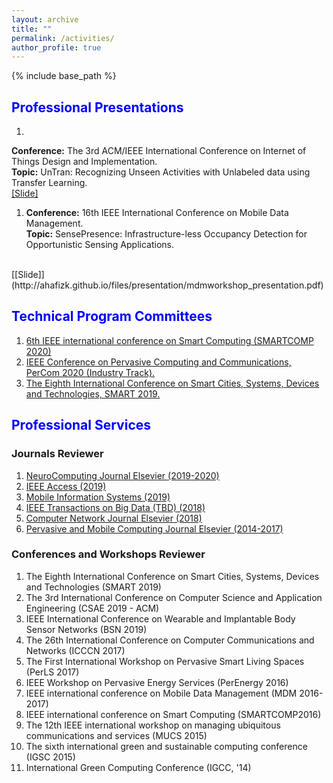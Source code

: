 ```yaml
---
layout: archive
title: ""
permalink: /activities/
author_profile: true
---
```


{% include base_path %}

<!-- {% for post in site.teaching reversed %}
  {% include archive-single.html %}
{% endfor %} -->

## <font color='blue'>Professional Presentations</font>

1. 
<b>Conference:</b> The 3rd ACM/IEEE International Conference on Internet of Things Design and Implementation.<br/>
<b>Topic:</b> UnTran: Recognizing Unseen Activities with Unlabeled data using Transfer Learning.
<br/>
 [[Slide]](https://ahafizk.github.io/files/presentation/iotdi_khan.pdf)
 
1. <b>Conference:</b> 16th IEEE International Conference on Mobile Data Management. <br/>
<b>Topic:</b> SensePresence: Infrastructure-less Occupancy Detection for Opportunistic Sensing Applications.
<br/>
[[Slide]](http://ahafizk.github.io/files/presentation/mdmworkshop_presentation.pdf)
<br/>


## <font color='blue'>Technical Program Committees </font>

1. <a href="http://www.smart-comp.org/technical-program-committee.html" target="_blank"> 6th IEEE international conference on Smart Computing (SMARTCOMP 2020)</a>
1. <a href="http://www.percom.org/call-for-industry-paper" target="_blank">IEEE Conference on Pervasive Computing and Communications, PerCom 2020 (Industry Track).</a>
1. <a href="https://www.iaria.org/conferences2019/ComSMART19.html" target="_blank">The Eighth International Conference on Smart Cities, Systems, Devices and Technologies, SMART 2019.</a>

## <font color='blue'>Professional Services </font>

### Journals Reviewer

 1. <a href="https://www.journals.elsevier.com/neurocomputing" target="_blank">NeuroComputing Journal Elsevier (2019-2020) </a>
 1. <a href="https://ieeeaccess.ieee.org/" target="_blank">IEEE Access (2019)</a>
 1. <a href="https://www.hindawi.com/journals/misy/" target="_blank">Mobile Information Systems (2019)</a>
 1. <a href="https://www.computer.org/csdl/journal/bd" target="_blank">IEEE Transactions on Big Data (TBD) (2018)</a>
 1. <a href="https://www.journals.elsevier.com/computer-networks" target="_blank">Computer Network Journal Elsevier (2018) </a>
 1. <a href="https://www.journals.elsevier.com/pervasive-and-mobile-computing" target="_blank">Pervasive and Mobile Computing Journal Elsevier (2014-2017)</a>

### Conferences and Workshops Reviewer

1. The Eighth International Conference on Smart Cities, Systems, Devices and Technologies (SMART 2019)
1. The 3rd International Conference on Computer Science and Application Engineering (CSAE 2019 - ACM)
1. IEEE International Conference on Wearable and Implantable Body Sensor Networks (BSN 2019)
1. The 26th International Conference on Computer Communications and Networks (ICCCN 2017)
1. The First International Workshop on Pervasive Smart Living Spaces (PerLS 2017)
1. IEEE Workshop on Pervasive Energy Services (PerEnergy 2016)
1. IEEE international conference on Mobile Data Management (MDM 2016-2017)
1. IEEE international conference on Smart Computing (SMARTCOMP2016)
1. The 12th IEEE international workshop on managing ubiquitous communications and services (MUCS 2015)
1. The sixth international green and sustainable computing conference (IGSC 2015)
1. International Green Computing Conference (IGCC, '14) 
 